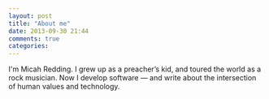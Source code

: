 ```yaml
---
layout: post
title: "About me"
date: 2013-09-30 21:44
comments: true
categories: 
---
```


I'm Micah Redding. I grew up as a preacher’s kid, and toured the world as a rock musician. Now I develop software — and write about the intersection of human values and technology.